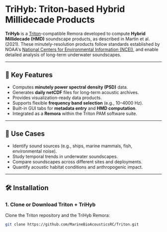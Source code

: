 # TriHyb: Triton-based Hybrid Millidecade Products

**TriHyb** is a [Triton](https://github.com/MarineBioAcousticsRC/Triton)-compatible Remora developed to compute **Hybrid Millidecade (HMD)** soundscape products, as described in Martin et al. (2021). These minutely-resolution products follow standards established by NOAA's [National Centers for Environmental Information (NCEI)](https://www.ncei.noaa.gov/), and enable detailed analysis of long-term underwater soundscapes.

---

## 🚀 Key Features

- Computes **minutely power spectral density (PSD)** data.
- Generates **daily netCDF** files for long-term acoustic archives.
- Provides visualization-ready data products.
- Supports flexible **frequency band selection** (e.g., 10–4000 Hz).
- Built-in GUI tabs for **metadata entry** and **HMD computation**.
- Integrated as a **Remora** within the Triton PAM software suite.

---

## 🧭 Use Cases

- Identify sound sources (e.g., ships, marine mammals, fish, environmental noise).
- Study temporal trends in underwater soundscapes.
- Compare soundscapes across different sites and deployments.
- Quantify acoustic habitat conditions and anthropogenic impact.

---

## 🛠️ Installation

### 1. Clone or Download Triton + TriHyb

Clone the Triton repository and the TriHyb Remora:

```bash
git clone https://github.com/MarineBioAcousticsRC/Triton.git

